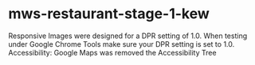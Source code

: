 # mws-restaurant-stage-1-kew
Responsive Images were designed for a DPR setting of 1.0. When testing under Google Chrome Tools make sure your DPR setting is set to 1.0.
Accessibility: Google Maps was removed the Accessibility Tree
